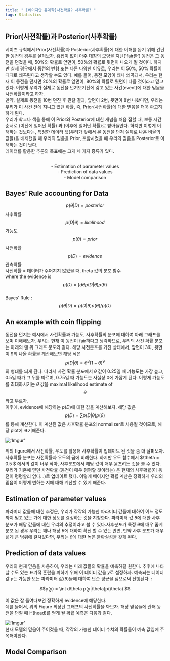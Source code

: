 ```yaml
---
title: " [베이지안 통계학]사전확률? 사후확률? "
tags: Statistics
---
```


## Prior(사전확률)과 Posterior(사후확률)
베이즈 규칙에서 Prior(사전확률)과 Posterior(사후확률)에 대한 이해를 돕기 위해 간단한 동전의 경우를 살펴보자. 흠집이 없이 아주 대칭의 모양을 지닌('fair한') 동전은 그 동전을 던졌을 때, 50%의 확률로 앞면이, 50%의 확률로 뒷면이 나오게 될 것이다. 하지만 실제 경우에서 동전의 변형 또는 다른 다양한 이유로, 우리는 이 50%, 50% 확률이 때때로 왜곡된다고 생각할 수도 있다.
예를 들어, 동전 모양이 꽤나 왜곡돼서, 우리는 현재 이 동전을 던지면 20%의 확률로 앞면이, 80%의 확률로 뒷면이 나올 것이라고 믿고 있다. 이렇게 우리가 실제로 동전을 던져보기전에 갖고 있는 사건(event)에 대한 믿음을 사전확률이라고 하자.<br>
만약, 실제로 동전을 10번 던진 후 관찰 결과, 앞면이 2번, 뒷면이 8번 나왔다면, 우리는 우리가 이 사건 전에 지니고 있던 확률, 즉, Prior(사전확률)에 대한 믿음을 더욱 확고히 하게 된다.<br>
우리가 학교나 책을 통해 이 Prior와 Posterior에 대한 개념을 처음 접할 때, 보통 시간 순서로 (이전에 일어난 확률) 과 (이후에 일어난 확률)로 받아들인다. 하지만 이렇게 이해하는 것보다는, 특정한 데이터 셋(우리가 앞에서 본 동전을 던져 실제로 나온 비율의 값들)을 배제했을 때 우리의 믿음을 Prior, 포함시켰을 때 우리의 믿음을 Posterior로 이해하는 것이 낫다.<br>
데이터를 활용한 추론의 목표에는 크게 세 가지 종류가 있다.
<center><br>
- Estimation of parameter values<br>
- Prediction of data values<br>
- Model comparison<br>
</center>

## Bayes' Rule accounting for Data
$$p(\theta|D) = posterior$$ 사후확률<br>
$$p(D|\theta) = likelihood$$ 가능도<br>
$$p(\theta) = prior$$ 사전확률<br>
$$p(D) = evidence$$ 관측확률<br>
사전확률 = 데이터가 주어지지 않았을 때, theta 값의 분포 함수<br>
where the evidence is $$p(D) = \int d\theta p(D|\theta)p(\theta) $$<br>
Bayes' Rule : $$p(\theta|D) = p(D|\theta)p(\theta)/p(D)$$

## An example with coin flipping
동전을 던지는 예시에서 사전확률과 가능도, 사후확률의 분포에 대하여 아래 그래프를 보며 이해해보자. 우리는 현재 이 동전이 fair하다고 생각하므로, 우리의 사전 확률 분포는 아래의 맨 위 그래프 분포와 같다. 해당 사전분포를 가진 상태에서, 앞면이 3회, 뒷면이 9회 나올 확률을 계산해보면 해당 식은 $$p(D|\theta) = {\theta}^3(1-\theta)^9$$ 의 형태를 띄게 된다. 따라서 사전 확률 분포에서 $\theta$ 값이 0.25일 때 가능도는 가장 높고, 0.5일 때가 그 뒤를 따르며, 0.75일 때 가능도는 사실상 0에 가깝게 된다. 이렇게 가능도를 최대화시키는 $\theta$ 값을 maximal likelihood estimate of  $$\theta$$라고 부르자.<br>
이후에, evidence에 해당하는 $p(D)$에 대한 값을 계산해보자. 해당 값은 $$p(D) = \sum p(D|\theta)p(\theta)$$ 를 통해 계산한다. 이 계산된 값은 사후확률 분포의 normalizer로 사용될 것이므로, 해당 plot에 표기해준다.

!['Imgur'](https://imgur.com/Kmd35Rn.png)

위의 figure에서 사전확률, 우도를 활용해 사후확률이 업데이트 된 것을 좀 더 살펴보자. 사후확률 분포는 사전확률과 우도의 곱에 비례한다. 하지만 우도 함수에서 $\theta = 0.5 $ 에서의 값이 너무 작아, 사후분포에서 해당 값이 매우 움츠려든 것을 볼 수 있다. 우리가 기존에 믿던 사전확률 (동전이 매우 평평할 것이라는) 은 현재의 사후확률(이 동전이 평평할리 없다...)로 업데이트 됐다. 이렇게 베이지안 확률 계산은 정확하게 우리의 믿음이 어떻게 변하는 지에 대해 계산할 수 있게 해준다.

## Estimation of parameter values
파라미터 값들에 대한 추정은, 우리가 각각의 가능한 파라미터 값들에 대하여 어느 정도 까지 믿고 있는 가에 대한 정도를 결정하는 것을 지칭한다. 파라미터 값 $\theta$에 대한 사후 분포가 해당 값들에 대한 우리의 추정이라고 볼 수 있다.사후분포가 특정 $\theta$에 매우 좁게 분포 된 경우 우리는 꽤나 해당 $\theta$에 대하여 확신 할 수 있는 반면, 만약 사후 분포가 매우 넓게 큰 범위에 걸쳐있다면, 우리는 $\theta$에 대한 높은 불확실성을 갖게 된다.

## Prediction of data values
우리의 현재 믿음을 사용하여, 우리는 미래 값들의 확률을 예측하길 원한다. 추후에 나타날 수도 있는 표기적 혼란을 피하기 위해 이 데이터 값을 $y$로 설정하자. 예측되는 데이터 값 $y$는 가능한 모든 파라미터 값($\theta$)들에 대하여 단순 평균을 냄으로써 진행된다. :<br>
<center> $$p(y) = \int d\theta p(y|\theta)p(\theta) $$ </center><br>
이 값은 잘 들여다보면 정확하게 evidence에 해당한다.<br>
예를 들어서, 위의 Figure 최상단 그래프의 사전확률을 봐보자. 해당 믿음들에 관해 동전을 던질 때 H(head)를 얻게 될 확률 예측은 다음과 같다.

!['Imgur'](https://imgur.com/utLTyYj.png)
<br>
현재 모델의 믿음이 주어졌을 때, 각각의 가능한 데이터 수치의 확률들이 예측 값임에 주목해야한다.
## Model Comparison
